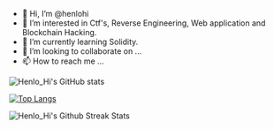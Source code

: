 - 👋 Hi, I’m @henlohi
- 👀 I’m interested in Ctf's, Reverse Engineering, Web application and Blockchain Hacking.
- 🌱 I’m currently learning Solidity.
- 💞️ I’m looking to collaborate on ...
- 📫 How to reach me ...

![Henlo_Hi's GitHub stats](https://github-readme-stats.vercel.app/api?username=henlohi&hide=contribs,prs,issues,stars&show_icons=true&theme=radical)

[![Top Langs](https://github-readme-stats.vercel.app/api/top-langs/?username=henlohi)](https://github.com/henlohi/github-readme-stats)

<img alt="Henlo_Hi's Github Streak Stats" src="http://github-readme-streak-stats.herokuapp.com/?user=henlohi&theme=dark" />




    
  



    


    
  
  
